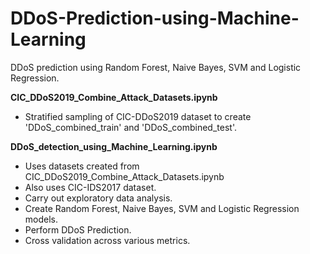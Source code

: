 # DDoS-Prediction-using-Machine-Learning
DDoS prediction using Random Forest, Naive Bayes, SVM and Logistic Regression.

**CIC_DDoS2019_Combine_Attack_Datasets.ipynb**
- Stratified sampling of CIC-DDoS2019 dataset to create 'DDoS_combined_train' and 'DDoS_combined_test'.

**DDoS_detection_using_Machine_Learning.ipynb**
- Uses datasets created from CIC_DDoS2019_Combine_Attack_Datasets.ipynb 
- Also uses CIC-IDS2017 dataset.
- Carry out exploratory data analysis.
- Create Random Forest, Naive Bayes, SVM and Logistic Regression models.
- Perform DDoS Prediction.
- Cross validation across various metrics.
